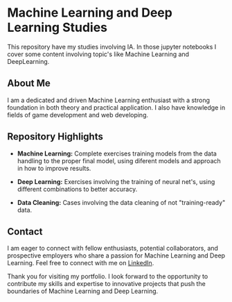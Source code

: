 # Machine Learning and Deep Learning Studies

This repository have my studies involving IA. In those jupyter notebooks I cover some content involving topic's like Machine Learning and DeepLearning.

## About Me

I am a dedicated and driven Machine Learning enthusiast with a strong foundation in both theory and practical application. I also have knowledge in fields of game development and web developing.

## Repository Highlights

- **Machine Learning:** Complete exercises training models from the data handling to the proper final model, using diferent models and approach in how to improve results.

- **Deep Learning:** Exercises involving the training of neural net's, using different combinations to better accuracy.

- **Data Cleaning:** Cases involving the data cleaning of not "training-ready" data.

## Contact

I am eager to connect with fellow enthusiasts, potential collaborators, and prospective employers who share a passion for Machine Learning and Deep Learning. Feel free to connect with me on [LinkedIn](https://www.linkedin.com/in/bruno-grandini-novaes/?locale=en_US).

Thank you for visiting my portfolio. I look forward to the opportunity to contribute my skills and expertise to innovative projects that push the boundaries of Machine Learning and Deep Learning.

